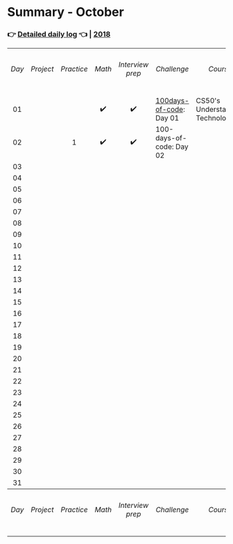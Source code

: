 # Summary - October

### 👉 [Detailed daily log](https://github.com/jpacsai/LearningPath/blob/master/Daily-log/October/Daily-log_October.md) 👈 | [2018](https://github.com/jpacsai/LearningPath/blob/master/Daily-log/README.md)

<table>
    <tr>
        <th align="center"><h6>Day</h6></th>
        <th align="center"><h6>Project</h6></th>
        <th align="center"><h6>Practice</h6></th>
        <th align="center"><h6>Math</h6></th>
        <th align="center"><h6>Interview prep</h6></th>
        <th align="center"><h6>Challenge</h6></th>
        <th align="center"><h6>Course</h6></th>
        <th align="center"><h6>Book</h6></th>
        <th align="center"><h6>Video</h6></th>
        <th align="center"><h6>Article</h6></th>
        <th align="center"><h6>Achievem.</h6></th>
    </tr>
    <tr> <!--------------- // --------------- 01 --------------- // --------------->
        <td align="center">01</td>
        <td align="left"></td><!--- Project -->
        <td align="center"></td><!--- Practice -->
        <td align="center">✔️</td><!--- Math -->
        <td align="center">✔️</td><!--- Interview prep -->
        <td align="left"><a href="https://github.com/jpacsai/100-days-of-code">100days-of-code</a>: Day 01</td><!--- Challenge -->
        <td align="left">CS50's Understanding Technology</td><!--- Course -->
        <td align="left"></td><!--- Book -->
        <td align="center"></td><!--- Video -->
        <td align="center"></td><!--- Article -->
        <td align="left"></td><!--- Achievement -->
    </tr>
    <tr> <!--------------- // --------------- 02 --------------- // --------------->
        <td align="center">02</td>
        <td align="left"></td><!--- Project -->
        <td align="center">1</td><!--- Practice -->
        <td align="center">✔️</td><!--- Math -->
        <td align="center">✔️</td><!--- Interview prep -->
        <td align="left">100-days-of-code: Day 02</td><!--- Challenge -->
        <td align="left"></td><!--- Course -->
        <td align="left"></td><!--- Book -->
        <td align="center"></td><!--- Video -->
        <td align="center">2</td><!--- Article -->
        <td align="left"></td><!--- Achievement -->
    </tr>
    <tr> <!--------------- // --------------- 03 --------------- // --------------->
        <td align="center">03</td>
        <td align="left"></td><!--- Project -->
        <td align="center"></td><!--- Practice -->
        <td align="center"></td><!--- Math -->
        <td align="center"></td><!--- Interview prep -->
        <td align="left"></td><!--- Challenge -->
        <td align="left"></td><!--- Course -->
        <td align="left"></td><!--- Book -->
        <td align="center"></td><!--- Video -->
        <td align="center"></td><!--- Article -->
        <td align="left"></td><!--- Achievement -->
    </tr>
    <tr> <!--------------- // --------------- 04 --------------- // --------------->
        <td align="center">04</td>
        <td align="left"></td><!--- Project -->
        <td align="center"></td><!--- Practice -->
        <td align="center"></td><!--- Math -->
        <td align="center"></td><!--- Interview prep -->
        <td align="left"></td><!--- Challenge -->
        <td align="left"></td><!--- Course -->
        <td align="left"></td><!--- Book -->
        <td align="center"></td><!--- Video -->
        <td align="center"></td><!--- Article -->
        <td align="left"></td><!--- Achievement -->
    </tr>
    <tr> <!--------------- // --------------- 05 --------------- // --------------->
        <td align="center">05</td>
        <td align="left"></td><!--- Project -->
        <td align="center"></td><!--- Practice -->
        <td align="center"></td><!--- Math -->
        <td align="center"></td><!--- Interview prep -->
        <td align="left"></td><!--- Challenge -->
        <td align="left"></td><!--- Course -->
        <td align="left"></td><!--- Book -->
        <td align="center"></td><!--- Video -->
        <td align="center"></td><!--- Article -->
        <td align="left"></td><!--- Achievement -->
    </tr>
    <tr> <!--------------- // --------------- 06 --------------- // --------------->
        <td align="center">06</td>
        <td align="left"></td><!--- Project -->
        <td align="center"></td><!--- Practice -->
        <td align="center"></td><!--- Math -->
        <td align="center"></td><!--- Interview prep -->
        <td align="left"></td><!--- Challenge -->
        <td align="left"></td><!--- Course -->
        <td align="left"></td><!--- Book -->
        <td align="center"></td><!--- Video -->
        <td align="center"></td><!--- Article -->
        <td align="left"></td><!--- Achievement -->
    </tr>
    <tr> <!--------------- // --------------- 07 --------------- // --------------->
        <td align="center">07</td>
        <td align="left"></td><!--- Project -->
        <td align="center"></td><!--- Practice -->
        <td align="center"></td><!--- Math -->
        <td align="center"></td><!--- Interview prep -->
        <td align="left"></td><!--- Challenge -->
        <td align="left"></td><!--- Course -->
        <td align="left"></td><!--- Book -->
        <td align="center"></td><!--- Video -->
        <td align="center"></td><!--- Article -->
        <td align="left"></td><!--- Achievement -->
    </tr>
    <tr> <!--------------- // --------------- 08 --------------- // ---------------> 
        <td align="center">08</td>
        <td align="left"></td><!--- Project -->
        <td align="center"></td><!--- Practice -->
        <td align="center"></td><!--- Math -->
        <td align="center"></td><!--- Interview prep -->
        <td align="left"></td><!--- Challenge -->
        <td align="left"></td><!--- Course -->
        <td align="left"></td><!--- Book -->
        <td align="center"></td><!--- Video -->
        <td align="center"></td><!--- Article -->
        <td align="left"></td><!--- Achievement -->
    </tr>
    <tr> <!--------------- // --------------- 09 --------------- // --------------->
        <td align="center">09</td>
        <td align="left"></td><!--- Project -->
        <td align="center"></td><!--- Practice -->
        <td align="center"></td><!--- Math -->
        <td align="center"></td><!--- Interview prep -->
        <td align="left"></td><!--- Challenge -->
        <td align="left"></td><!--- Course -->
        <td align="left"></td><!--- Book -->
        <td align="center"></td><!--- Video -->
        <td align="center"></td><!--- Article -->
        <td align="left"></td><!--- Achievement -->
    </tr>
    <tr> <!--------------- // --------------- 10 --------------- // --------------->
        <td align="center">10</td>
        <td align="left"></td><!--- Project -->
        <td align="center"></td><!--- Practice -->
        <td align="center"></td><!--- Math -->
        <td align="center"></td><!--- Interview prep -->
        <td align="left"></td><!--- Challenge -->
        <td align="left"></td><!--- Course -->
        <td align="left"></td><!--- Book -->
        <td align="center"></td><!--- Video -->
        <td align="center"></td><!--- Article -->
        <td align="left"></td><!--- Achievement -->
    </tr>
    <tr> <!--------------- // --------------- 11 --------------- // --------------->
        <td align="center">11</td>
        <td align="left"></td><!--- Project -->
        <td align="center"></td><!--- Practice -->
        <td align="center"></td><!--- Math -->
        <td align="center"></td><!--- Interview prep -->
        <td align="left"></td><!--- Challenge -->
        <td align="left"></td><!--- Course -->
        <td align="left"></td><!--- Book -->
        <td align="center"></td><!--- Video -->
        <td align="center"></td><!--- Article -->
        <td align="left"></td><!--- Achievement -->
    </tr>
    <tr> <!--------------- // --------------- 12 --------------- // --------------->
        <td align="center">12</td>
        <td align="left"></td><!--- Project -->
        <td align="center"></td><!--- Practice -->
        <td align="center"></td><!--- Math -->
        <td align="center"></td><!--- Interview prep -->
        <td align="left"></td><!--- Challenge -->
        <td align="left"></td><!--- Course -->
        <td align="left"></td><!--- Book -->
        <td align="center"></td><!--- Video -->
        <td align="center"></td><!--- Article -->
        <td align="left"></td><!--- Achievement -->
    </tr>
    <tr> <!--------------- // --------------- 13 --------------- // --------------->
        <td align="center">13</td>
        <td align="left"></td><!--- Project -->
        <td align="center"></td><!--- Practice -->
        <td align="center"></td><!--- Math -->
        <td align="center"></td><!--- Interview prep -->
        <td align="left"></td><!--- Challenge -->
        <td align="left"></td><!--- Course -->
        <td align="left"></td><!--- Book -->
        <td align="center"></td><!--- Video -->
        <td align="center"></td><!--- Article -->
        <td align="left"></td><!--- Achievement -->
    </tr>
    <tr> <!--------------- // --------------- 14 --------------- // --------------->
        <td align="center">14</td>
        <td align="left"></td><!--- Project -->
        <td align="center"></td><!--- Practice -->
        <td align="center"></td><!--- Math -->
        <td align="center"></td><!--- Interview prep -->
        <td align="left"></td><!--- Challenge -->
        <td align="left"></td><!--- Course -->
        <td align="left"></td><!--- Book -->
        <td align="center"></td><!--- Video -->
        <td align="center"></td><!--- Article -->
        <td align="left"></td><!--- Achievement -->
    </tr>
    <tr> <!--------------- // --------------- 15 --------------- // --------------->
        <td align="center">15</td>
        <td align="left"></td><!--- Project -->
        <td align="center"></td><!--- Practice -->
        <td align="center"></td><!--- Math -->
        <td align="center"></td><!--- Interview prep -->
        <td align="left"></td><!--- Challenge -->
        <td align="left"></td><!--- Course -->
        <td align="left"></td><!--- Book -->
        <td align="center"></td><!--- Video -->
        <td align="center"></td><!--- Article -->
        <td align="left"></td><!--- Achievement -->
    </tr>
    <tr> <!--------------- // --------------- 16 --------------- // --------------->
        <td align="center">16</td>
        <td align="left"></td><!--- Project -->
        <td align="center"></td><!--- Practice -->
        <td align="center"></td><!--- Math -->
        <td align="center"></td><!--- Interview prep -->
        <td align="left"></td><!--- Challenge -->
        <td align="left"></td><!--- Course -->
        <td align="left"></td><!--- Book -->
        <td align="center"></td><!--- Video -->
        <td align="center"></td><!--- Article -->
        <td align="left"></td><!--- Achievement -->
    </tr>
    <tr> <!--------------- // --------------- 17 --------------- // --------------->
        <td align="center">17</td>
        <td align="left"></td><!--- Project -->
        <td align="center"></td><!--- Practice -->
        <td align="center"></td><!--- Math -->
        <td align="center"></td><!--- Interview prep -->
        <td align="left"></td><!--- Challenge -->
        <td align="left"></td><!--- Course -->
        <td align="left"></td><!--- Book -->
        <td align="center"></td><!--- Video -->
        <td align="center"></td><!--- Article -->
        <td align="left"></td><!--- Achievement -->
    </tr>
    <tr> <!--------------- // --------------- 18 --------------- // --------------->
        <td align="center">18</td>
        <td align="left"></td><!--- Project -->
        <td align="center"></td><!--- Practice -->
        <td align="center"></td><!--- Math -->
        <td align="center"></td><!--- Interview prep -->
        <td align="left"></td><!--- Challenge -->
        <td align="left"></td><!--- Course -->
        <td align="left"></td><!--- Book -->
        <td align="center"></td><!--- Video -->
        <td align="center"></td><!--- Article -->
        <td align="left"></td><!--- Achievement -->
    </tr>
    <tr> <!--------------- // --------------- 19 --------------- // --------------->
        <td align="center">19</td>
        <td align="left"></td><!--- Project -->
        <td align="center"></td><!--- Practice -->
        <td align="center"></td><!--- Math -->
        <td align="center"></td><!--- Interview prep -->
        <td align="left"></td><!--- Challenge -->
        <td align="left"></td><!--- Course -->
        <td align="left"></td><!--- Book -->
        <td align="center"></td><!--- Video -->
        <td align="center"></td><!--- Article -->
        <td align="left"></td><!--- Achievement -->
    </tr>
    <tr> <!--------------- // --------------- 20 --------------- // --------------->
        <td align="center">20</td>
        <td align="left"></td><!--- Project -->
        <td align="center"></td><!--- Practice -->
        <td align="center"></td><!--- Math -->
        <td align="center"></td><!--- Interview prep -->
        <td align="left"></td><!--- Challenge -->
        <td align="left"></td><!--- Course -->
        <td align="left"></td><!--- Book -->
        <td align="center"></td><!--- Video -->
        <td align="center"></td><!--- Article -->
        <td align="left"></td><!--- Achievement -->
    </tr>
    <tr> <!--------------- // --------------- 21 --------------- // --------------->
        <td align="center">21</td>
        <td align="left"></td><!--- Project -->
        <td align="center"></td><!--- Practice -->
        <td align="center"></td><!--- Math -->
        <td align="center"></td><!--- Interview prep -->
        <td align="left"></td><!--- Challenge -->
        <td align="left"></td><!--- Course -->
        <td align="left"></td><!--- Book -->
        <td align="center"></td><!--- Video -->
        <td align="center"></td><!--- Article -->
        <td align="left"></td><!--- Achievement -->
    </tr>
    <tr> <!--------------- // --------------- 22 --------------- // --------------->
        <td align="center">22</td>
        <td align="left"></td><!--- Project -->
        <td align="center"></td><!--- Practice -->
        <td align="center"></td><!--- Math -->
        <td align="center"></td><!--- Interview prep -->
        <td align="left"></td><!--- Challenge -->
        <td align="left"></td><!--- Course -->
        <td align="left"></td><!--- Book -->
        <td align="center"></td><!--- Video -->
        <td align="center"></td><!--- Article -->
        <td align="left"></td><!--- Achievement -->
    </tr>
    <tr> <!--------------- // --------------- 23 --------------- // --------------->
        <td align="center">23</td>
        <td align="left"></td><!--- Project -->
        <td align="center"></td><!--- Practice -->
        <td align="center"></td><!--- Math -->
        <td align="center"></td><!--- Interview prep -->
        <td align="left"></td><!--- Challenge -->
        <td align="left"></td><!--- Course -->
        <td align="left"></td><!--- Book -->
        <td align="center"></td><!--- Video -->
        <td align="center"></td><!--- Article -->
        <td align="left"></td><!--- Achievement -->
    </tr>
    <tr> <!--------------- // --------------- 24 --------------- // --------------->
        <td align="center">24</td>
        <td align="left"></td><!--- Project -->
        <td align="center"></td><!--- Practice -->
        <td align="center"></td><!--- Math -->
        <td align="center"></td><!--- Interview prep -->
        <td align="left"></td><!--- Challenge -->
        <td align="left"></td><!--- Course -->
        <td align="left"></td><!--- Book -->
        <td align="center"></td><!--- Video -->
        <td align="center"></td><!--- Article -->
        <td align="left"></td><!--- Achievement -->
    </tr>
    <tr> <!--------------- // --------------- 25 --------------- // --------------->
        <td align="center">25</td>
        <td align="left"></td><!--- Project -->
        <td align="center"></td><!--- Practice -->
        <td align="center"></td><!--- Math -->
        <td align="center"></td><!--- Interview prep -->
        <td align="left"></td><!--- Challenge -->
        <td align="left"></td><!--- Course -->
        <td align="left"></td><!--- Book -->
        <td align="center"></td><!--- Video -->
        <td align="center"></td><!--- Article -->
        <td align="left"></td><!--- Achievement -->
    </tr>
    <tr> <!--------------- // --------------- 26 --------------- // --------------->
        <td align="center">26</td>
        <td align="left"></td><!--- Project -->
        <td align="center"></td><!--- Practice -->
        <td align="center"></td><!--- Math -->
        <td align="center"></td><!--- Interview prep -->
        <td align="left"></td><!--- Challenge -->
        <td align="left"></td><!--- Course -->
        <td align="left"></td><!--- Book -->
        <td align="center"></td><!--- Video -->
        <td align="center"></td><!--- Article -->
        <td align="left"></td><!--- Achievement -->
    </tr>
    <tr> <!--------------- // --------------- 27 --------------- // --------------->
        <td align="center">27</td>
        <td align="left"></td><!--- Project -->
        <td align="center"></td><!--- Practice -->
        <td align="center"></td><!--- Math -->
        <td align="center"></td><!--- Interview prep -->
        <td align="left"></td><!--- Challenge -->
        <td align="left"></td><!--- Course -->
        <td align="left"></td><!--- Book -->
        <td align="center"></td><!--- Video -->
        <td align="center"></td><!--- Article -->
        <td align="left"></td><!--- Achievement -->
    </tr>
    <tr> <!--------------- // --------------- 28 --------------- // --------------->
        <td align="center">28</td>
        <td align="left"></td><!--- Project -->
        <td align="center"></td><!--- Practice -->
        <td align="center"></td><!--- Math -->
        <td align="center"></td><!--- Interview prep -->
        <td align="left"></td><!--- Challenge -->
        <td align="left"></td><!--- Course -->
        <td align="left"></td><!--- Book -->
        <td align="center"></td><!--- Video -->
        <td align="center"></td><!--- Article -->
        <td align="left"></td><!--- Achievement -->
    </tr>
    <tr> <!--------------- // --------------- 29 --------------- // --------------->
        <td align="center">29</td>
        <td align="left"></td><!--- Project -->
        <td align="center"></td><!--- Practice -->
        <td align="center"></td><!--- Math -->
        <td align="center"></td><!--- Interview prep -->
        <td align="left"></td><!--- Challenge -->
        <td align="left"></td><!--- Course -->
        <td align="left"></td><!--- Book -->
        <td align="center"></td><!--- Video -->
        <td align="center"></td><!--- Article -->
        <td align="left"></td><!--- Achievement -->
    </tr>
    <tr> <!--------------- // --------------- 30 --------------- // --------------->
        <td align="center">30</td>
        <td align="left"></td><!--- Project -->
        <td align="center"></td><!--- Practice -->
        <td align="center"></td><!--- Math -->
        <td align="center"></td><!--- Interview prep -->
        <td align="left"></td><!--- Challenge -->
        <td align="left"></td><!--- Course -->
        <td align="left"></td><!--- Book -->
        <td align="center"></td><!--- Video -->
        <td align="center"></td><!--- Article -->
        <td align="left"></td><!--- Achievement -->
    </tr>
    <tr> <!--------------- // --------------- 31 --------------- // --------------->
        <td align="center">31</td>
        <td align="left"></td><!--- Project -->
        <td align="center"></td><!--- Practice -->
        <td align="center"></td><!--- Math -->
        <td align="center"></td><!--- Interview prep -->
        <td align="left"></td><!--- Challenge -->
        <td align="left"></td><!--- Course -->
        <td align="left"></td><!--- Book -->
        <td align="center"></td><!--- Video -->
        <td align="center"></td><!--- Article -->
        <td align="left"></td><!--- Achievement -->
    </tr>
    <tr>
        <th align="center"><h6>Day</h6></th>
        <th align="center"><h6>Project</h6></th>
        <th align="center"><h6>Practice</h6></th>
        <th align="center"><h6>Math</h6></th>
        <th align="center"><h6>Interview prep</h6></th>
        <th align="center"><h6>Challenge</h6></th>
        <th align="center"><h6>Course</h6></th>
        <th align="center"><h6>Book</h6></th>
        <th align="center"><h6>Video</h6></th>
        <th align="center"><h6>Article</h6></th>
        <th align="center"><h6>Achievem.</h6></th>
    </tr>
</table>

